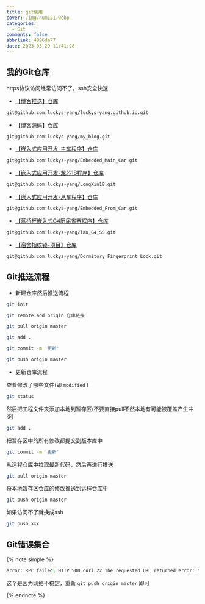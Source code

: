 ```yaml
---
title: git使用
cover: /img/num121.webp
categories:
  - Git
comments: false
abbrlink: 4896de77
date: 2023-03-29 11:41:28
---
```




## 我的Git仓库

https协议访问经常访问不了，ssh安全快速

- [【博客推送】仓库](https://github.com/luckys-yang/luckys-yang.github.io)

```bash
git@github.com:luckys-yang/luckys-yang.github.io.git
```

- [【博客源码】仓库](https://github.com/luckys-yang/my_blog)

```bash
git@github.com:luckys-yang/my_blog.git
```

- [【嵌入式应用开发-主车程序】仓库](https://github.com/luckys-yang/Embedded_Main_Car)

```bash
git@github.com:luckys-yang/Embedded_Main_Car.git
```

- [【嵌入式应用开发-龙芯1B程序】仓库](https://github.com/luckys-yang/LongXin1B)

```bash
git@github.com:luckys-yang/LongXin1B.git
```

- [【嵌入式应用开发-从车程序】仓库](https://github.com/luckys-yang/Embedded_From_Car)

```bash
git@github.com:luckys-yang/Embedded_From_Car.git
```

- [【蓝桥杯嵌入式G4历届省赛程序】仓库](https://github.com/luckys-yang/lan_G4_SS)

```bash
git@github.com:luckys-yang/lan_G4_SS.git
```

- [【宿舍指纹锁-项目】仓库](https://github.com/luckys-yang/Dormitory_Fingerprint_Lock)

```bash
git@github.com:luckys-yang/Dormitory_Fingerprint_Lock.git
```



## Git推送流程

- 新建仓库然后推送流程

```bash
git init
```

```bash
git remote add origin 仓库链接
```

```bash
git pull origin master
```

```bash
git add .
```

```bash
git commit -m '更新'
```

```bash
git push origin master
```

- 更新仓库流程

查看修改了哪些文件(即 `modified` )

```bash
git status
```

然后把工程文件夹添加本地到暂存区(不要直接pull不然本地有可能被覆盖产生冲突)

```bash
git add .
```

把暂存区中的所有修改都提交到版本库中

```bash
git commit -m '更新'
```

从远程仓库中拉取最新代码，然后再进行推送

```bash
git pull origin master
```

将本地暂存区仓库的修改推送到远程仓库中

```bash
git push origin master
```

如果访问不了就换成ssh

```bash
git push xxx
```



## Git错误集合

{% note simple %}

```bash
error: RPC failed; HTTP 500 curl 22 The requested URL returned error: 500
```

这个是因为网络不稳定，重新 `git push origin master` 即可

{% endnote %}



